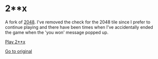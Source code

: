 # 2**x

A fork of [2048](https://github.com/gabrielecirulli/2048). I've removed the check for the 2048 tile since I prefer to continue playing and there have been times when I've accidentally ended the game when the 'you won' message popped up.

[Play 2**x](http://dschmaryl.github.io/2048/)

[Go to original](http://github.com/gabrielecirulli/2048/)
